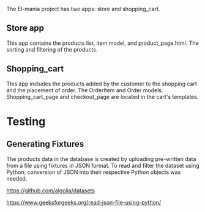 The El-mania project has two apps: store and shopping_cart.
## Store app

This app contains the products list, item model, and product_page.html. The sorting and filtering of the products.

## Shopping_cart

This app includes the products added by the customer to the shopping cart and the placement of order. The OrderItem and Order models. Shopping_cart_page and checkout_page are located in the cart's templates.




# Testing

## Generating Fixtures

The products data in the database is created by uploading pre-written data from a file using fixtures in JSON format. To read and filter the dataset using Python, conversion of JSON into their respective Python objects was needed.

https://github.com/algolia/datasets 

https://www.geeksforgeeks.org/read-json-file-using-python/



